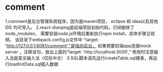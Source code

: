 # comment

1.comment是后台管理系统程序，因为是maven项目，
	eclipse 和 idea以及其他IDE 均可导入。
2.react-dianping是前端项目初始代码，已经删除了node_modules，
	需要安装node.js环境后重新执行npm install，具体步骤见视频。
	该目录下webpack.config.js文件中 "target: 'http://127.0.0.1:8081/comment',"是指向后台，
	如果想要前端app连接mock server ，注释该句，放出上面的“target: 'http://localhost:3000',”
	修改时注意输入法是英文输入法（切忌中文）
3.SQL脚本请先运行createTable.sql建表，再运行loadInitData.sql插入数据
